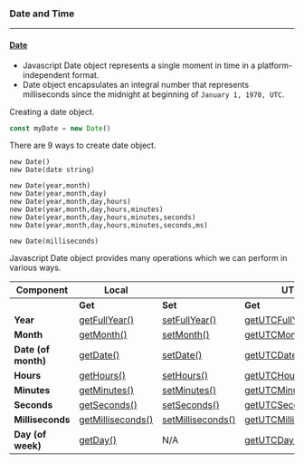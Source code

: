 ### Date and Time
---

#### <u>Date</u>
- Javascript Date object represents a single moment in time in a platform-independent format.
- Date object encapsulates an integral number that represents  milliseconds since the midnight at beginning of `January 1, 1970, UTC`.

Creating a date object. 
```js
const myDate = new Date()
```
There are 9 ways to create date object.

    new Date()
    new Date(date string)

    new Date(year,month)
    new Date(year,month,day)
    new Date(year,month,day,hours)
    new Date(year,month,day,hours,minutes)
    new Date(year,month,day,hours,minutes,seconds)
    new Date(year,month,day,hours,minutes,seconds,ms)

    new Date(milliseconds)

Javascript Date object provides many operations which we can perform in various ways.

| Component       | Local                     |                     | UTC                          |                     |
|-----------------|---------------------------|---------------------|------------------------------|---------------------|
|                 | **Get**                   | **Set**            | **Get**                      | **Set**            |
| **Year**        | [getFullYear()](#)        | [setFullYear()](#) | [getUTCFullYear()](#)        | [setUTCFullYear()](#) |
| **Month**       | [getMonth()](#)           | [setMonth()](#)    | [getUTCMonth()](#)           | [setUTCMonth()](#) |
| **Date (of month)** | [getDate()](#)        | [setDate()](#)     | [getUTCDate()](#)            | [setUTCDate()](#)  |
| **Hours**       | [getHours()](#)           | [setHours()](#)    | [getUTCHours()](#)           | [setUTCHours()](#) |
| **Minutes**     | [getMinutes()](#)         | [setMinutes()](#)  | [getUTCMinutes()](#)         | [setUTCMinutes()](#) |
| **Seconds**     | [getSeconds()](#)         | [setSeconds()](#)  | [getUTCSeconds()](#)         | [setUTCSeconds()](#) |
| **Milliseconds**| [getMilliseconds()](#)    | [setMilliseconds()](#) | [getUTCMilliseconds()](#) | [setUTCMilliseconds()](#) |
| **Day (of week)** | [getDay()](#)           | N/A                | [getUTCDay()](#)             | N/A                |
